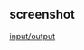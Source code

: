 ## screenshot

[input/output](../page_234_excercise_10.4/screenshot/Screenshot%202024-09-20%20152622.png)